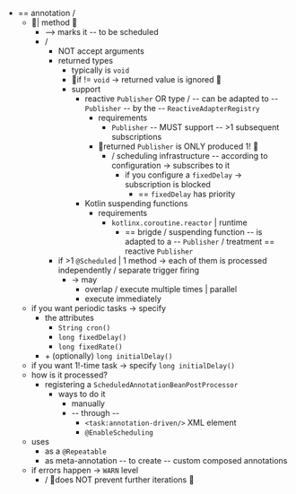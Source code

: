 * == annotation /
  * 👀| method 👀
    * --> marks it -- to be scheduled
    * /
      * NOT accept arguments
      * returned types
        * typically is `void`
        * 👀if != `void` -> returned value is ignored 👀
        * support
          * reactive `Publisher` OR type / -- can be adapted to -- `Publisher` -- by the -- `ReactiveAdapterRegistry`
            * requirements
              * `Publisher` -- MUST support -- >1 subsequent subscriptions
            * 👀returned `Publisher` is ONLY produced 1! 👀
              * / scheduling infrastructure -- according to configuration -> subscribes to it
                * if you configure a `fixedDelay` -> subscription is blocked
                  * == `fixedDelay` has priority
          * Kotlin suspending functions
            * requirements
              * `kotlinx.coroutine.reactor` | runtime
                * == brigde / suspending function -- is adapted to a -- `Publisher` / treatment == reactive `Publisher`
      * if >1 `@Scheduled` | 1 method -> each of them is processed independently / separate trigger firing
        * -> may 
          * overlap / execute multiple times | parallel
          * execute immediately
  * if you want periodic tasks -> specify 
    * the attributes
      * `String cron()`
      * `long fixedDelay()`
      * `long fixedRate()`
    * \+ (optionally)  `long initialDelay()`
  * if you want 1!-time task -> specify `long initialDelay()`
  * how is it processed?
    * registering a `ScheduledAnnotationBeanPostProcessor`
      * ways to do it
        * manually
        * -- through --
          * `<task:annotation-driven/>` XML element
          * `@EnableScheduling`
  * uses
    * as a `@Repeatable`
    * as meta-annotation -- to create -- custom composed annotations
  * if errors happen -> `WARN` level
    * / 👀does NOT prevent further iterations 👀